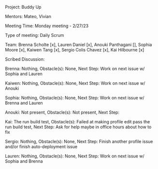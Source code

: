 Project: Buddy Up

Mentors: Mateo, Vivian

Meeting Time: Monday meeting - 2/27/23

Type of meeting: Daily Scrum

Team: Brenna Scholte [x], Lauren Daniel [x], Anouki Panthagani [], Sophia Moore [x], Kaiwen Tang [x], Sergio Colis Chavez [x], Kai Hilbourne [x]

Scribed Discussion: 

Brenna: Nothing, Obstacle(s): None, Next Step: Work on next issue w/ Sophia and Lauren

Kaiwen: Nothing, Obstacle(s): None, Next Step: Work on next issue w/ Anouki

Sophia: Nothing, Obstacle(s): None, Next Step: Work on next issue w/ Brenna and Lauren

Anouki: Not present, Obstacle(s): Not present, Next Step: 

Kai: The run build test, Obstacle(s): Failed at making profile edit pass the run build test, Next Step: Ask for help maybe in office hours about how to fix

Sergio: Nothing, Obstacle(s): None, Next Step: Finish another profile issue and/or finish auto-deployment issue

Lauren: Nothing, Obstacle(s): None, Next Step: Work on next issue w/ Sophia and Brenna
